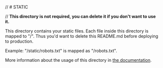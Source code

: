 // # STATIC

// **This directory is not required, you can delete it if you don't want to use it.**

This directory contains your static files.
Each file inside this directory is mapped to "/".
Thus you'd want to delete this README.md before deploying to production.

Example: "/static/robots.txt" is mapped as "/robots.txt".

More information about the usage of this directory in [the documentation](https://nuxtjs.org/guide/assets#static).
